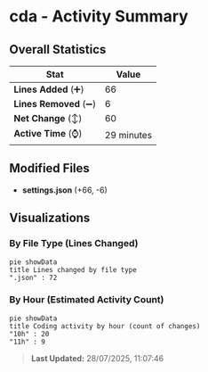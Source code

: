 # cda - Activity Summary 

## Overall Statistics

| Stat                   | Value                                                             |
| ---------------------- | ----------------------------------------------------------------- |
| **Lines Added** (➕)   | 66                                          |
| **Lines Removed** (➖) | 6                                        |
| **Net Change** (↕)    | 60                |
| **Active Time** (⌚)   | 29 minutes |


## Modified Files
- **settings.json** (+66, -6)

## Visualizations

### By File Type (Lines Changed)

```mermaid
pie showData
title Lines changed by file type
".json" : 72
```

### By Hour (Estimated Activity Count)

```mermaid
pie showData
title Coding activity by hour (count of changes)
"10h" : 20
"11h" : 9
```


> **Last Updated:** 28/07/2025, 11:07:46